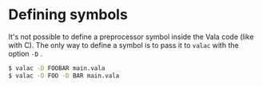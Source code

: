 

Defining symbols
================

It's not possible to define a preprocessor symbol inside the Vala code (like with C). The only way to define a symbol is to pass it to `valac` with the option `-D` .

```sh
$ valac -D FOOBAR main.vala
$ valac -D FOO -D BAR main.vala
```
